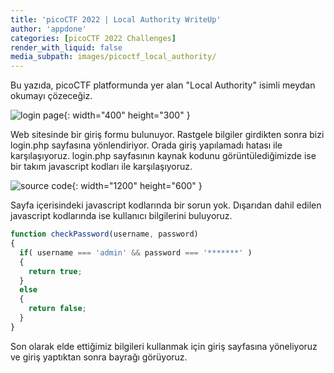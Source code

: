 ```yaml
---
title: 'picoCTF 2022 | Local Authority WriteUp'
author: 'appdone'
categories: [picoCTF 2022 Challenges]
render_with_liquid: false
media_subpath: images/picoctf_local_authority/
---
```


Bu yazıda, picoCTF platformunda yer alan "Local Authority" isimli meydan okumayı çözeceğiz.

![login page](1.webp){: width="400" height="300" }

Web sitesinde bir giriş formu bulunuyor. Rastgele bilgiler girdikten sonra bizi login.php sayfasına yönlendiriyor. Orada giriş yapılamadı hatası ile karşılaşıyoruz. login.php sayfasının kaynak kodunu görüntülediğimizde ise bir takım javascript kodları ile karşılaşıyoruz.

![source code](2.webp){: width="1200" height="600" }

Sayfa içerisindeki javascript kodlarında bir sorun yok. Dışarıdan dahil edilen javascript kodlarında ise kullanıcı bilgilerini buluyoruz.

```js
function checkPassword(username, password)
{
  if( username === 'admin' && password === '*******' )
  {
    return true;
  }
  else
  {
    return false;
  }
}
```

Son olarak elde ettiğimiz bilgileri kullanmak için giriş sayfasına yöneliyoruz ve giriş yaptıktan sonra bayrağı görüyoruz.
